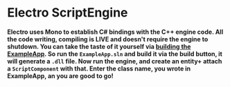 # Electro ScriptEngine

**Electro uses Mono to establish C# bindings with the C++ engine code. All the code writing, compiling is LIVE and doesn't require the engine to shutdown. You can take the taste of it yourself via [building the ExampleApp](https://github.com/FahimFuad/Electro/blob/master/Resources/Docs/Setup.md#building-the-example-project).
So run the `ExampleApp.sln` and build it via the build button, it will generate a `.dll` file. Now run the engine, and create an entity+ attach a `ScriptComponent` with that. Enter the class name, you wrote in ExampleApp, an you are good to go!**
